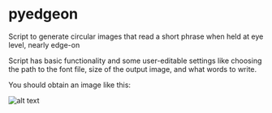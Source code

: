 # pyedgeon
Script to generate circular images that read a short phrase when held at eye level, nearly edge-on

Script has basic functionality and some user-editable settings like choosing the path to the font file, size of the output image, and what words to write.

You should obtain an image like this:

![alt text](https://abehmiel.files.wordpress.com/2017/01/npr-cool-dad-rock.png?w=610 "See if you can read: 'NPR COOL DAD ROCK'")
